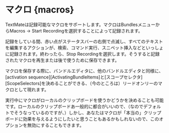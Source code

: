 # マクロ {macros}

TextMateは記録可能なマクロをサポートします。マクロはBundlesメニューからMacros &#x2192; Start Recordingを選択することによって記録されます。

記録をしている間、赤い点がステータスバーの右側で点滅し、すべてのテキストを編集するアクションが、検索、コマンド実行、スニペット挿入などといっしょに記録されます。終わったら、Stop Recordingを選択します。そうすると記録されたマクロを再生または後で使うために保存できます。

マクロを保存する際に、バンドルエディタに、他のバンドルエディタと同様に、[activation sequence][ActivatingBundleItems]と[スコープセレクタ][ScopeSelectors]を決めることができる、（今のところは）リードオンリーのマクロとして現れます。 

実行中にマクロがローカルのクリップボードを使うかどうかを決めることも可能です。ローカルのクリップボードあ一般的に都合がいいので、（なのでデフォルトでそうなっているのですが、）しかし、あなたはマクロが「本当の」クリップボードに効果を与えるようにしたいと思うこともあるかもしれないので、このオプションを無効にすることもできます。

<!-- TODO: activation sequence == ? 有効にする手順。起動の順番、カタカナでシーケンス？　-->

<!-- TODO: but sometimes you may want the macro to effect the “real” clipboard リアルってどういうこと？？？　-->